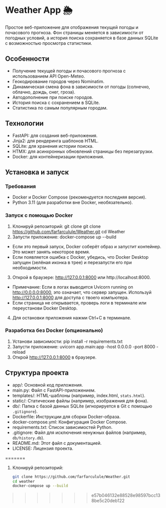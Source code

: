 # Weather App 🌦️

Простое веб-приложение для отображения текущей погоды и почасового прогноза. Фон страницы меняется в зависимости от погодных условий, а история поиска сохраняется в базе данных SQLite с возможностью просмотра статистики.

## Особенности

- Получение текущей погоды и почасового прогноза с использованием API Open-Meteo.
- Геокодирование городов через Nominatim.
- Динамическая смена фона в зависимости от погоды (солнечно, облачно, дождь, снег, гроза).
- Автодополнение при поиске городов.
- История поиска с сохранением в SQLite.
- Статистика по самым популярным городам.

## Технологии

- FastAPI: для создания веб-приложения.
- Jinja2: для рендеринга шаблонов HTML.
- SQLite: для хранения истории поиска.
- HTMX: для асинхронных обновлений страницы без перезагрузки.
- Docker: для контейнеризации приложения.

## Установка и запуск

### Требования

- Docker и Docker Compose (рекомендуется последняя версия).
- Python 3.11 (для разработки вне Docker, необязательно).

### Запуск с помощью Docker

1. Клонируй репозиторий: 
   git clone git clone https://github.com/farfarculule/Weather.git
   cd Weather
2. Запусти приложение:
   docker-compose up --build
- Если это первый запуск, Docker соберёт образ и запустит контейнер. Это может занять некоторое время.
- Если появляется ошибка с Docker, убедись, что Docker Desktop запущен (зелёная иконка в трее) и перезапусти его при необходимости.

3. Открой в браузере: http://127.0.0.1:8000 или http://localhost:8000.
- Примечание: Если в логах выводится Uvicorn running on http://0.0.0.0:8000, это означает, что сервер запущен. Используй http://127.0.0.1:8000 для доступа с твоего компьютера.
- Если страница не открывается, проверь логи в терминале или переустанови Docker Desktop.

4. Для остановки приложения нажми Ctrl+C в терминале.

### Разработка без Docker (опционально)

1. Установи зависимости:
   pip install -r requirements.txt
2. Запусти приложение:
   uvicorn app.main:app -host 0.0.0.0 -port 8000 -reload 
3. Открой http://127.0.0.1:8000 в браузере.

## Структура проекта

- app/: Основной код приложения.
- main.py: Файл с FastAPI-приложением.
- templates/: HTML-шаблоны (например, index.html, `stats.html`).
- static/: Статические файлы (например, изображения для фона).
- db/: Папка с базой данных SQLite (игнорируется в Git с помощью `.gitignore`).
- Dockerfile: Инструкции для сборки Docker-образа.
- docker-compose.yml: Конфигурация Docker Compose.
- requirements.txt: Список зависимостей Python.
- .gitignore: Файл для исключения ненужных файлов (например, `db/history.db`).
- README.md: Этот файл с документацией.
- LICENSE: Лицензия проекта.

=======
1. Клонируй репозиторий:
   ```bash
   git clone https://github.com/farfarculule/Weather.git
   cd weather
   docker-compose up --build
>>>>>>> e57b046132e88528e98597bcc138be5c20deb122
